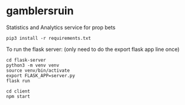 # gamblersruin
Statistics and Analytics service for prop bets
```
pip3 install -r requirements.txt
```
To run the flask server: (only need to do the export flask app line once)
```
cd flask-server
python3 -m venv venv
source venv/bin/activate
export FLASK_APP=server.py
flask run
```

```
cd client
npm start
```
